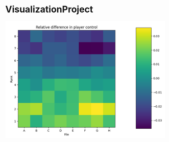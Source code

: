# VisualizationProject

<img width="500" alt="5k games square color" src="https://github.com/rm36/VisualizationProject/blob/main/output/5k_games_square_color_2d.png?raw=true">
